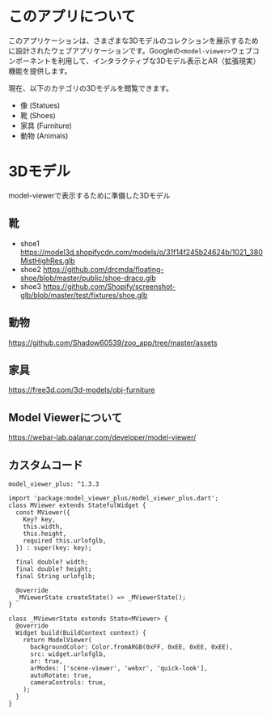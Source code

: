 # このアプリについて

このアプリケーションは、さまざまな3Dモデルのコレクションを展示するために設計されたウェブアプリケーションです。Googleの`<model-viewer>`ウェブコンポーネントを利用して、インタラクティブな3Dモデル表示とAR（拡張現実）機能を提供します。

現在、以下のカテゴリの3Dモデルを閲覧できます。

*   像 (Statues)
*   靴 (Shoes)
*   家具 (Furniture)
*   動物 (Animals)

# 3Dモデル

model-viewerで表示するために準備した3Dモデル

## 靴
- shoe1 https://model3d.shopifycdn.com/models/o/31f14f245b24624b/1021_380MistHighRes.glb
- shoe2 https://github.com/drcmda/floating-shoe/blob/master/public/shoe-draco.glb
- shoe3 https://github.com/Shopify/screenshot-glb/blob/master/test/fixtures/shoe.glb

## 動物
https://github.com/Shadow60539/zoo_app/tree/master/assets

## 家具

https://free3d.com/3d-models/obj-furniture

## Model Viewerについて
https://webar-lab.palanar.com/developer/model-viewer/

## カスタムコード
```
model_viewer_plus: ^1.3.3
```

```
import 'package:model_viewer_plus/model_viewer_plus.dart';
class MViewer extends StatefulWidget {
  const MViewer({
    Key? key,
    this.width,
    this.height,
    required this.urlofglb,
  }) : super(key: key);

  final double? width;
  final double? height;
  final String urlofglb;

  @override
  _MViewerState createState() => _MViewerState();
}

class _MViewerState extends State<MViewer> {
  @override
  Widget build(BuildContext context) {
    return ModelViewer(
      backgroundColor: Color.fromARGB(0xFF, 0xEE, 0xEE, 0xEE),
      src: widget.urlofglb,
      ar: true,
      arModes: ['scene-viewer', 'webxr', 'quick-look'],
      autoRotate: true,
      cameraControls: true,
    );
  }
}
```